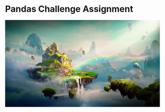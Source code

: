 # Pandas Challenge Assignment
![HeroesofPymoli](https://github.com/shadeetabasi/pandas-challenge/blob/main/Images/Fantasy.png)
